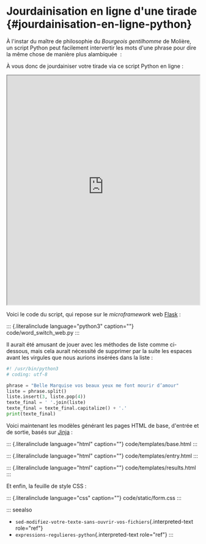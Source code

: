# Jourdainisation en ligne d\'une tirade {#jourdainisation-en-ligne-python}

À l\'instar du maître de philosophie du *Bourgeois gentilhomme* de
Molière, un script Python peut facilement intervertir les mots d\'une
phrase pour dire la même chose de manière plus alambiquée  :

À vous donc de jourdainiser votre tirade via ce script Python en ligne :

<iframe src="https://oliviercarrere.pythonanywhere.com/" height="600px" width="100%"></iframe>

Voici le code du script, qui repose sur le *microframework* web
[Flask]() :

::: {.literalinclude language="python3" caption=""}
code/word_switch_web.py
:::

Il aurait été amusant de jouer avec les méthodes de liste comme
ci-dessous, mais cela aurait nécessité de supprimer par la suite les
espaces avant les virgules que nous aurions insérées dans la liste :

``` python
#! /usr/bin/python3
# coding: utf-8

phrase = "Belle Marquise vos beaux yeux me font mourir d’amour"
liste = phrase.split()
liste.insert(3, liste.pop(4))
texte_final = ' '.join(liste)
texte_final = texte_final.capitalize() + '.'
print(texte_final)
```

Voici maintenant les modèles générant les pages HTML de base, d\'entrée
et de sortie, basés sur [Jinja]() :

::: {.literalinclude language="html" caption=""}
code/templates/base.html
:::

::: {.literalinclude language="html" caption=""}
code/templates/entry.html
:::

::: {.literalinclude language="html" caption=""}
code/templates/results.html
:::

Et enfin, la feuille de style CSS :

::: {.literalinclude language="css" caption=""}
code/static/form.css
:::

::: seealso
-   `sed-modifiez-votre-texte-sans-ouvrir-vos-fichiers`{.interpreted-text
    role="ref"}
-   `expressions-regulieres-python`{.interpreted-text role="ref"}
:::
